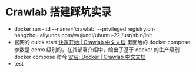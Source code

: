 # Crawlab 搭建踩坑实录

* docker run -itd --name='crawlab' --privileged registry.cn-hangzhou.aliyuncs.com/wujundi/ubuntu-22 /usr/sbin/init
* 官网的 quick start [快速开始 | Crawlab 中文文档](https://docs.crawlab.cn/zh/guide/quick-start.html) 里面给的 docker compose 参数是 demo 级别的，在其部署介绍中，给出了基于 docker 的生产级别 docker compose 命令 [安装: Docker | Crawlab 中文文档](https://docs.crawlab.cn/zh/guide/installation/docker.html)
* test
